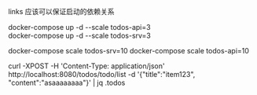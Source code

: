 links 应该可以保证启动的依赖关系




docker-compose up -d --scale todos-api=3  
docker-compose up -d --scale todos-srv=3



docker-compose scale todos-srv=10
docker-compose scale todos-api=10

curl -XPOST -H 'Content-Type: application/json'  http://localhost:8080/todos/todo/list -d '{"title":"item123", "content":"asaaaaaaaa"}' | jq .todos


